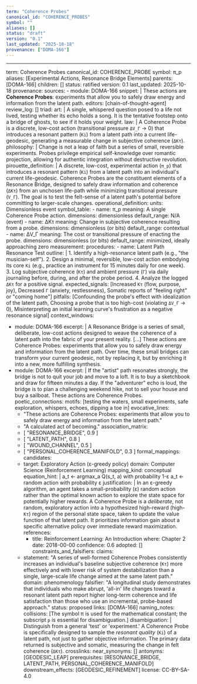 ```yaml
---
term: "Coherence Probes"
canonical_id: "COHERENCE_PROBES"
symbol: ""
aliases: []
status: "draft"
version: "0.1"
last_updated: "2025-10-18"
provenance: ["DOMA-166"]
---
```


---
term: Coherence Probes
canonical_id: COHERENCE_PROBE
symbol: π_p
aliases: [Experimental Actions, Resonance Bridge Elements]
parents: [DOMA-166]
children: []
status: ratified
version: 0.1
last_updated: 2025-10-18
provenance:
  sources:
    - module: DOMA-166
      snippet: |
        These actions are **Coherence Probes**: experiments that allow you to safely draw energy and information from the latent path.
  editors: [chain-of-thought-agent]
  review_log: []
triad:
  art: |
    A single, whispered question posed to a life not lived, testing whether its echo holds a song. It is the tentative footstep onto a bridge of ghosts, to see if it holds your weight.
  law: |
    A Coherence Probe is a discrete, low-cost action (transitional pressure `ΔV_Γ` → 0) that introduces a resonant pattern (`Ki`) from a latent path into a current life-geodesic, generating a measurable change in subjective coherence (`ΔKτ`).
  philosophy: |
    Change is not a leap of faith but a series of small, reversible experiments. Probes privilege empirical self-knowledge over romantic projection, allowing for authentic integration without destructive revolution.
pirouette_definition: |
  A discrete, low-cost, experimental action (`π_p`) that introduces a resonant pattern (`Ki`) from a latent path into an individual's current life-geodesic. Coherence Probes are the constituent elements of a Resonance Bridge, designed to safely draw information and coherence (`ΔKτ`) from an unchosen life-path while minimizing transitional pressure (`V_Γ`). The goal is to test the felt-sense of a latent path's potential before committing to larger-scale changes.
operational_definition:
  units: Dimensionless event
  symbol_table:
    - name: π_p
      meaning: A single Coherence Probe action.
      dimensions: dimensionless
      default_range: N/A (event)
    - name: ΔKτ
      meaning: Change in subjective coherence resulting from a probe.
      dimensions: dimensionless (or bits)
      default_range: contextual
    - name: ΔV_Γ
      meaning: The cost or transitional pressure of enacting the probe.
      dimensions: dimensionless (or bits)
      default_range: minimized, ideally approaching zero
  measurement:
    procedures:
      - name: Latent Path Resonance Test
        outline: |
          1. Identify a high-resonance latent path (e.g., "the musician-self").
          2. Design a minimal, reversible, low-cost action embodying its core `Ki` (e.g., practice an instrument for 15 minutes daily for one week).
          3. Log subjective coherence (`Kτ`) and ambient pressure (`Γ`) via daily journaling before, during, and after the probe period.
          4. Analyze the logged `ΔKτ` for a positive signal.
        expected_signals: [Increased `Kτ` (flow, purpose, joy), Decreased `Γ` (anxiety, restlessness), Somatic reports of "feeling right" or "coming home"]
        pitfalls: [Confounding the probe's effect with idealization of the latent path, Choosing a probe that is too high-cost (violating `ΔV_Γ` → 0), Misinterpreting an initial learning curve's frustration as a negative resonance signal]
context_windows:
  - module: DOMA-166
    excerpt: |
      A Resonance Bridge is a series of small, deliberate, low-cost actions designed to weave the coherence of a latent path into the fabric of your present reality. [...] These actions are Coherence Probes: experiments that allow you to safely draw energy and information from the latent path. Over time, these small bridges can transform your current geodesic, not by replacing it, but by enriching it into a new, more fulfilling synthesis.
  - module: DOMA-166
    excerpt: |
      If the "artist" path resonates strongly, the bridge is not to quit your job and move to a loft. It is to buy a sketchbook and draw for fifteen minutes a day. If the "adventurer" echo is loud, the bridge is to plan a challenging weekend hike, not to sell your house and buy a sailboat. These actions are Coherence Probes.
poetic_connections:
  motifs: [testing the waters, small experiments, safe exploration, whispers, echoes, dipping a toe in]
  evocative_lines:
    - "These actions are Coherence Probes: experiments that allow you to safely draw energy and information from the latent path."
    - "A calculated act of becoming."
  association_matrix:
    - [ "RESONANCE_BRIDGE", 0.9 ]
    - [ "LATENT_PATH", 0.8 ]
    - [ "WOUND_CHANNEL", 0.5 ]
    - [ "PERSONAL_COHERENCE_MANIFOLD", 0.3 ]
formal_mappings:
  candidates:
    - target: Exploratory Action (ε-greedy policy)
      domain: Computer Science (Reinforcement Learning)
      mapping_kind: conceptual
      equation_hint: |
        a_t ← argmax_a Q(s_t, a) with probability 1-ε
        a_t ← random action with probability ε
      justification: |
        In an ε-greedy algorithm, an agent takes a small-probability (ε) random action rather than the optimal known action to explore the state space for potentially higher rewards. A Coherence Probe is a *deliberate*, not random, exploratory action into a hypothesized high-reward (high-`Kτ`) region of the personal state space, taken to update the value function of that latent path. It prioritizes information gain about a specific alternative policy over immediate reward maximization.
      references:
        - title: Reinforcement Learning: An Introduction
          where: Chapter 2
          date: 2018-00-00
      confidence: 0.6
  adopted: []
constraints_and_falsifiers:
  claims:
    - statement: "A series of well-formed Coherence Probes consistently increases an individual's baseline subjective coherence (`Kτ`) more effectively and with lower risk of system destabilization than a single, large-scale life change aimed at the same latent path."
      domain: phenomenology
      falsifier: "A longitudinal study demonstrates that individuals who make abrupt, 'all-in' life changes toward a resonant latent path report higher long-term coherence and life satisfaction than those who use an incremental, probe-based approach."
      status: proposed
      links: [DOMA-166]
naming_notes:
  collisions: [The symbol π is used for the mathematical constant; the subscript `p` is essential for disambiguation.]
  disambiguation: |
    Distinguish from a general 'test' or 'experiment.' A Coherence Probe is specifically designed to sample the *resonant quality* (`Ki`) of a latent path, not just to gather objective information. The primary data returned is subjective and somatic, measuring the change in felt coherence (`ΔKτ`).
crosslinks:
  near_synonyms: []
  antonyms: [GEODESIC_LEAP]
  prerequisites: [RESONANCE_BRIDGE, LATENT_PATH, PERSONAL_COHERENCE_MANIFOLD]
  downstream_effects: [GEODESIC_REFINEMENT]
license: CC-BY-SA-4.0